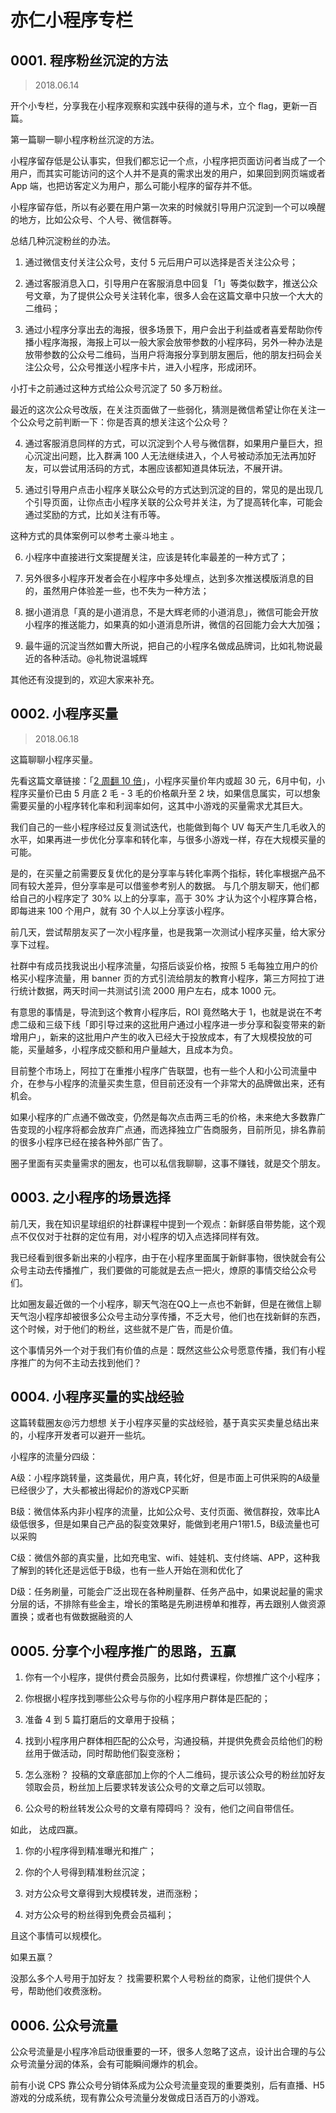 # 亦仁小程序专栏
## 0001. 程序粉丝沉淀的方法
> 2018.06.14

开个小专栏，分享我在小程序观察和实践中获得的道与术，立个 flag，更新一百篇。 

第一篇聊一聊小程序粉丝沉淀的方法。

小程序留存低是公认事实，但我们都忘记一个点，小程序把页面访问者当成了一个用户，而其实可能访问的这个人并不是真的需求出发的用户，如果回到网页端或者 App 端，也把访客定义为用户，那么可能小程序的留存并不低。

小程序留存低，所以有必要在用户第一次来的时候就引导用户沉淀到一个可以唤醒的地方，比如公众号、个人号、微信群等。 

总结几种沉淀粉丝的办法。

1. 通过微信支付关注公众号，支付 5 元后用户可以选择是否关注公众号；

2. 通过客服消息入口，引导用户在客服消息中回复「1」等类似数字，推送公众号文章，为了提供公众号关注转化率，很多人会在这篇文章中只放一个大大的二维码；

3. 通过小程序分享出去的海报，很多场景下，用户会出于利益或者喜爱帮助你传播小程序海报，海报上可以一般大家会放带参数的小程序码，另外一种办法是放带参数的公众号二维码，当用户将海报分享到朋友圈后，他的朋友扫码会关注公众号，公众号推送小程序卡片，进入小程序，形成闭环。 

小打卡之前通过这种方式给公众号沉淀了 50 多万粉丝。 

最近的这次公众号改版，在关注页面做了一些弱化，猜测是微信希望让你在关注一个公众号之前判断一下：你是否真的想关注这个公众号？ 

4. 通过客服消息同样的方式，可以沉淀到个人号与微信群，如果用户量巨大，担心沉淀出问题，比入群满 100 人无法继续进入，个人号被动添加无法再加好友，可以尝试用活码的方式，本圈应该都知道具体玩法，不展开讲。

5. 通过引导用户点击小程序关联公众号的方式达到沉淀的目的，常见的是出现几个引导页面，让你点击小程序关联的公众号并关注，为了提高转化率，可能会通过奖励的方式，比如关注有币等。

这种方式的具体案例可以参考土豪斗地主 。

6. 小程序中直接进行文案提醒关注，应该是转化率最差的一种方式了；

7. 另外很多小程序开发者会在小程序中多处埋点，达到多次推送模版消息的目的，虽然用户体验差一些，也不失为一种方法；

8. 据小道消息「真的是小道消息，不是大辉老师的小道消息」，微信可能会开放小程序的推送能力，如果真的如小道消息所讲，微信的召回能力会大大加强；

9. 最牛逼的沉淀当然如曹大所说，把自己的小程序名做成品牌词，比如礼物说最近的各种活动。@礼物说温城辉  

其他还有没提到的，欢迎大家来补充。

## 0002. 小程序买量
> 2018.06.18

这篇聊聊小程序买量。 

先看这篇文章链接：「[2 周翻 10 倍](https://mp.weixin.qq.com/s/b8w2tddPjm2cQQEwVTbdvg)」，小程序买量价年内或超 30 元，6月中旬，小程序买量价已由 5 月底 2 毛 - 3 毛的价格飙升至 2 块，如果信息属实，可以想象需要买量的小程序转化率和利润率如何，这其中小游戏的买量需求尤其巨大。

我们自己的一些小程序经过反复测试迭代，也能做到每个 UV 每天产生几毛收入的水平，如果再进一步优化分享率和转化率，与很多小游戏一样，存在大规模买量的可能。 

是的，在买量之前需要反复优化的是分享率与转化率两个指标，转化率根据产品不同有较大差异，但分享率是可以借鉴参考别人的数据。 与几个朋友聊天，他们都给自己的小程序定了 30% 以上的分享率，高于 30% 才认为这个小程序算合格，即每进来 100 个用户，就有 30 个人以上分享该小程序。 

前几天，尝试帮朋友买了一次小程序量，也是我第一次测试小程序买量，给大家分享下过程。 

社群中有成员找我说出小程序流量，勾搭后谈妥价格，按照 5 毛每独立用户的价格买小程序流量，用 banner 页的方式引流给朋友的教育小程序，第三方阿拉丁进行统计数据，两天时间一共测试引流 2000 用户左右，成本 1000 元。

有意思的事情是，导流到这个教育小程序后，ROI 竟然略大于 1，也就是说在不考虑二级和三级下线「即引导过来的这批用户通过小程序进一步分享和裂变带来的新增用户」，新来的这批用户产生的收入已经大于投放成本，有了大规模投放的可能，买量越多，小程序成交额和用户量越大，且成本为负。 

目前整个市场上，阿拉丁在重推小程序广告联盟，也有一些个人和小公司流量中介，在参与小程序的流量买卖生意，但目前还没有一个非常大的品牌做出来，还有机会。 

如果小程序的广点通不做改变，仍然是每次点击两三毛的价格，未来绝大多数靠广告变现的小程序将都会放弃广点通，而选择独立广告商服务，目前所见，排名靠前的很多小程序已经在接各种外部广告了。 

圈子里面有买卖量需求的圈友，也可以私信我聊聊，这事不赚钱，就是交个朋友。 

## 0003. 之小程序的场景选择

前几天，我在知识星球组织的社群课程中提到一个观点：新鲜感自带势能，这个观点不仅仅对于社群的定位有用，对小程序的切入点选择同样有效。 

我已经看到很多新出来的小程序，由于在小程序里面属于新鲜事物，很快就会有公众号主动去传播推广，我们要做的可能就是去点一把火，燎原的事情交给公众号们。 

比如圈友最近做的一个小程序，聊天气泡在QQ上一点也不新鲜，但是在微信上聊天气泡小程序却被很多公众号主动分享传播，不乏大号，他们也在找新鲜的东西，这个时候，对于他们的粉丝，这些就不是广告，而是价值。

这个事情另外一个对于我们有价值的点是：既然这些公众号愿意传播，我们有小程序推广的为何不主动去找到他们？

## 0004. 小程序买量的实战经验

这篇转载圈友@污力想想  关于小程序买量的实战经验，基于真实买卖量总结出来的，小程序开发者可以避开一些坑。

小程序的流量分四级：

A级：小程序跳转量，这类最优，用户真，转化好，但是市面上可供采购的A级量已经很少了，大头都被出得起价的游戏CP买断

B级：微信体系内非小程序的流量，比如公众号、支付页面、微信群投，效率比A级低很多，但是如果自己产品的裂变效果好，能做到老用户1带1.5，B级流量也可以采购

C级：微信外部的真实量，比如充电宝、wifi、娃娃机、支付终端、APP，这种我了解到的转化还是远低于B级，也有一些人开始在测和优化了

D级：任务刷量，可能会广泛出现在各种刷量群、任务产品中，如果说起量的需求分层的话，不排除有些金主，增长的策略是先刷进榜单和推荐，再去跟别人做资源置换；或者也有做数据融资的人

## 0005. 分享个小程序推广的思路，五赢

1. 你有一个小程序，提供付费会员服务，比如付费课程，你想推广这个小程序；

2. 你根据小程序找到哪些公众号与你的小程序用户群体是匹配的；

3. 准备 4 到 5 篇打磨后的文章用于投稿；

4. 找到小程序用户群体相匹配的公众号，沟通投稿，并提供免费会员给他们的粉丝用于做活动，同时帮助他们裂变涨粉；

5. 怎么涨粉？ 投稿的文章底部加上你的个人二维码，提示该公众号的粉丝加好友领取会员，粉丝加上后要求转发该公众号的文章之后可以领取。

6. 公众号的粉丝转发公众号的文章有障碍吗？ 没有，他们之间自带信任。

如此， 达成四赢。

1. 你的小程序得到精准曝光和推广；

2. 你的个人号得到精准粉丝沉淀；

3. 对方公众号文章得到大规模转发，进而涨粉；

4. 对方公众号的粉丝得到免费会员福利；

且这个事情可以规模化。

如果五赢？ 

没那么多个人号用于加好友？ 找需要积累个人号粉丝的商家，让他们提供个人号，帮助他们收费涨粉。

## 0006. 公众号流量
公众号流量是小程序冷启动很重要的一环，很多人忽略了这点，设计出合理的与公众号流量分润的体系，会有可能瞬间爆炸的机会。

前有小说 CPS 靠公众号分销体系成为公众号流量变现的重要类别，后有直播、H5 游戏的分成系统，现有靠公众号流量分发做成日活百万的小游戏。




